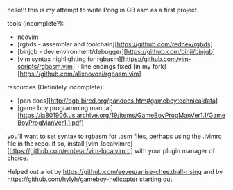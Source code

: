 hello!!! this is my attempt to write Pong
in GB asm as a first project.

tools (incomplete?):
* neovim
* [rgbds - assembler and toolchain][https://github.com/rednex/rgbds]
* [binjgb - dev environment/debugger][https://github.com/binji/binjgb]
* [vim syntax highlighting for rgbasm][https://github.com/vim-scripts/rgbasm.vim] - line endings fixed [in my
    fork][https://github.com/alixnovosi/rgbasm.vim]

resources (Definitely incomplete):
* [pan docs][http://bgb.bircd.org/pandocs.htm#gameboytechnicaldata]
* [game boy programming manual][https://ia801906.us.archive.org/19/items/GameBoyProgManVer1.1/GameBoyProgManVer1.1.pdf]

you'll want to set syntax to rgbasm for .asm files,
perhaps using the .lvimrc file in the repo.
if so,
install [vim-localvimrc][https://github.com/embear/vim-localvimrc] with your plugin manager of choice.

Helped out a lot by https://github.com/eevee/anise-cheezball-rising and by 
https://github.com/hylyh/gameboy-helicopter starting out.

